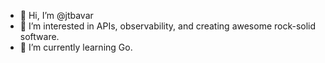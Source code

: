 - 👋 Hi, I’m @jtbavar
- 👀 I’m interested in APIs, observability, and creating awesome rock-solid software.
- 🌱 I’m currently learning Go.

<!---
jtbavar/jtbavar is a ✨ special ✨ repository because its `README.md` (this file) appears on your GitHub profile.
You can click the Preview link to take a look at your changes.
--->
